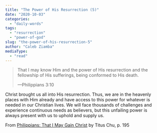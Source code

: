 ```yaml
---
title: "The Power of His Resurrection (5)"
date: "2020-10-03"
categories: 
  - "daily-words"
tags: 
  - "resurrection"
  - "power-of-god"
slug: "the-power-of-his-resurrection-5"
author: "Caleb Ziamba"
mediaType: 
  - "read"
---
```


> That I may know Him and the power of His resurrection and the  
> fellowship of His sufferings, being conformed to His death.
> 
> —Philippians 3:10

Christ brought us all into His resurrection. Thus, we are in the heavenly places with Him already and have access to this power for whatever is needed in our Christian lives. We will face thousands of challenges and experience continuous needs as believers, but this unfailing power is always present with us to uphold and supply us.

From [Philippians: That I May Gain Christ](https://www.asweetsavor.org/book-philippians/) by Titus Chu, p. 195
